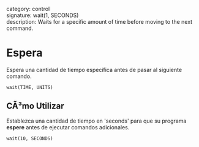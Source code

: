 category: control  
signature: wait(1, SECONDS)  
description: Waits for a specific amount of time before moving to the next command.

# Espera

Espera una cantidad de tiempo específica antes de pasar al siguiente comando.

```
wait(TIME, UNITS)
```

## CÃ³mo Utilizar

Establezca una cantidad de tiempo en 'seconds' para que su programa **espere** antes de ejecutar comandos adicionales.

```
wait(10, SECONDS)
```

<advanced>
</advanced>